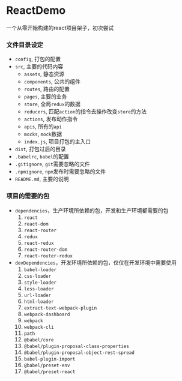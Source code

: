 # ReactDemo
一个从零开始构建的react项目架子，初次尝试

### 文件目录设定

- `config`, 打包的配置
- `src`, 主要的代码内容
  * `assets`, 静态资源
  * `components`, 公共的组件
  * `routes`, 路由的配置
  * `pages`, 主要的业务
  * `store`, 全局`redux`的数据
  * `reducers`, 匹配`action`的指令去操作改变`store`的方法
  * `actions`, 发布动作指令
  * `apis`, 所有的`api`
  * `mocks`, `mock`数据
  * `index.js`, 项目打包的主入口
- `dist`, 打包过后的目录
- `.babelrc`, `babel`的配置
- `.gitignore`, `git`需要忽略的文件
- `.npmignore`, `npm`发布时需要忽略的文件
- `README.md`, 主要的说明

### 项目的需要的包

- `dependencies`，生产环境所依赖的包，开发和生产环境都需要的包
  1. `react`
  2. `react-dom`
  3. `react-router`
  4. `redux`
  5. `react-redux`
  6. `react-router-dom`
  7. `react-router-redux`
- `devDependencies`，开发环境所依赖的包，仅仅在开发环境中需要使用
  1. `babel-loader`
  2. `css-loader`
  3. `style-loader`
  4. `less-loader`
  5. `url-loader`
  6. `html-loader`
  7. `extract-text-webpack-plugin`
  8. `webpack-dashboard`
  9. `webpack`
  10. `webpack-cli`
  11. `path`
  12. `@babel/core`
  12. `@babel/plugin-proposal-class-properties`
  13. `@babel/plugin-proposal-object-rest-spread`
  14. `babel-plugin-import`
  15. `@babel/preset-env`
  16. `@babel/preset-react`
